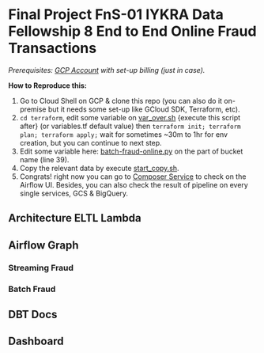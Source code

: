 # Final Project FnS-01 IYKRA Data Fellowship 8 End to End Online Fraud Transactions
 
*Prerequisites: [GCP Account](https://cloud.google.com/free-trial) with set-up billing (just in case).*

**How to Reproduce this:**
1. Go to Cloud Shell on GCP & clone this repo (you can also do it on-premise but it needs some set-up like GCloud SDK, Terraform, etc).
2. `cd terraform`, edit some variable on [var_over.sh]() {execute this script after} (or variables.tf default value) then `terraform init; terraform plan; terraform apply;` wait for sometimes ~30m to 1hr for env creation, but you can continue to next step.
3. Edit some variable here: [batch-fraud-online.py]() on the part of bucket name (line 39).
4. Copy the relevant data by execute [start_copy.sh]().
5. Congrats! right now you can go to [Composer Service](https://console.cloud.google.com/composer) to check on the Airflow UI. Besides, you can also check the result of pipeline on every single services, GCS & BigQuery.

## Architecture ELTL Lambda

## Airflow Graph
### Streaming Fraud
### Batch Fraud

## DBT Docs

## Dashboard